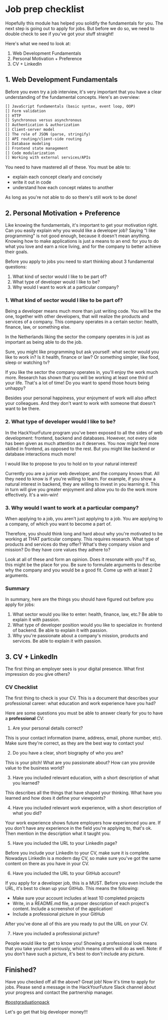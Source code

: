 # Job prep checklist

Hopefully this module has helped you solidify the fundamentals for you. The next step is going out to apply for jobs. But before we do so, we need to double check to see if you've got your stuff straight!

Here's what we need to look at:

1. Web Development Fundamentals
2. Personal Motivation + Preference
3. CV + LinkedIn

## 1. Web Development Fundamentals

Before you even try a job interview, it's very important that you have a clear understanding of the fundamental concepts. Here's an overview:

```md
[] JavaScript fundamentals (basic syntax, event loop, OOP)
[] Form validation
[] HTTP
[] Synchronous versus asynchronous
[] Authentication & authorization
[] Client-server model
[] The role of JSON (parse, stringify)
[] API routing/client-side routing
[] Database modeling
[] Frontend state management
[] Code modularization
[] Working with external services/APIs
```

You need to have mastered all of these. You must be able to:

- explain each concept clearly and concisely
- write it out in code
- understand how each concept relates to another

As long as you're not able to do so there's still work to be done!

## 2. Personal Motivation + Preference

Like knowing the fundamentals, it's important to get your motivation right. Can you easily explain why you would like a developer job? Saying "I like programming" is not good enough, because it doesn't mean anything. Knowing how to make applications is just a means to an end: for you to do what you love and earn a nice living, and for the company to better achieve their goals.

Before you apply to jobs you need to start thinking about 3 fundamental questions:

1. What kind of sector would I like to be part of?
2. What type of developer would I like to be?
3. Why would I want to work at a particular company?

### 1. What kind of sector would I like to be part of?

Being a developer means much more than just writing code. You will be the one, together with other developers, that will realize the products and services of a company. This company operates in a certain sector: health, finance, law, or something else.

In the Netherlands liking the sector the company operates in is just as important as being able to do the job.

Sure, you might like programming but ask yourself: what sector would you like to work in? Is it health, finance or law? Or something simpler, like food, sleep or watching tv?

If you like the sector the company operates in, you'll enjoy the work much more. Research has shown that you will be working at least one third of your life. That's a lot of time! Do you want to spend those hours being unhappy?

Besides your personal happiness, your enjoyment of work will also affect your colleagues. And they don't want to work with someone that doesn't want to be there.

### 2. What type of developer would I like to be?

In the HackYourFuture program you've been exposed to all the sides of web development: frontend, backend and databases. However, not every side has been given as much attention as it deserves. You now might feel more skilled in frontend, as opposed to the rest. But you might like backend or database interactions much more!

I would like to propose to you to hold on to your natural interest!

Currently you are a junior web developer, and the company knows that. All they need to know is if you're willing to learn. For example, if you show a natural interest in backend, they are willing to invest in you learning it. This in turn will give you greater enjoyment and allow you to do the work more effectively. It's a win-win!

### 3. Why would I want to work at a particular company?

When applying to a job, you aren't just applying to a job. You are applying to a company, of which you want to become a part of.

Therefore, you should think long and hard about why you're motivated to be working at THAT particular company. This requires research. What type of products and services do they offer? What's they company vision and mission? Do they have core values they adhere to?

Look at all of these and form an opinion. Does it resonate with you? If so, this might be the place for you. Be sure to formulate arguments to describe why the company and you would be a good fit. Come up with at least 2 arguments.

### Summary

In summary, here are the things you should have figured out before you apply for jobs:

1. What sector would you like to enter: health, finance, law, etc.? Be able to explain it with passion.
2. What type of developer position would you like to specialize in: frontend of backend. Be able to explain it with passion.
3. Why you're passionate about a company's mission, products and services. Be able to explain it with passion.

## 3. CV + LinkedIn

The first thing an employer sees is your digital presence. What first impression do you give others?

### CV Checklist

The first thing to check is your CV. This is a document that describes your professional career: what education and work experience have you had?

Here are some questions you must be able to answer clearly for you to have a **professional** CV:

1. Are your personal details correct?

This is your contact information (name, address, email, phone number, etc). Make sure they're correct, as they are the best way to contact you!

2. Do you have a clear, short biography of who you are?

This is your pitch! What are you passionate about? How can you provide value to the business world?

3. Have you included relevant education, with a short description of what you learned?

This describes all the things that have shaped your thinking. What have you learned and how does it define your viewpoints?

4. Have you included relevant work experience, with a short description of what you did?

Your work experience shows future employers how experienced you are. If you don't have any experience in the field you're applying to, that's ok. Then mention in the description what it taught you.

5. Have you included the URL to your LinkedIn page?

Before you include your LinkedIn to your CV, make sure it is complete. Nowadays LinkedIn is a modern day CV, so make sure you've got the same content on there as you have in your CV.

6. Have you included the URL to your GitHub account?

If you apply for a developer job, this is a MUST. Before you even include the URL, it's best to clean up your GitHub. This means the following:

- Make sure your account includes at least 10 completed projects
- Write, in a README.md file, a proper description of each project's content. Include a screenshot of the application!
- Include a professional picture in your GitHub

After you've done all of this are you ready to put the URL on your CV.

7. Have you included a professional picture?

People would like to get to know you! Showing a professional look means that you take yourself seriously, which means others will do as well. Note: if you don't have such a picture, it's best to don't include any picture.

## Finished?

Have you checked off all the above? Great job! Now it's time to apply for jobs. Please send a message in the HackYourFuture Slack channel about your progress and contact the partnership manager.

[#postgraduationpack](https://hackyourfuture.slack.com/archives/C010LE1F9U7)

Let's go get that big developer money!!!
